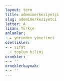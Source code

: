 ```yaml
---
layout: term
title: ademimerkeziyetçi
slug: ademimerkeziyetci
letter: A
lisan: Türkçe
anlamlar:
- ► yerinden yönetimci
ozellikler:
- - sıfat
  - toplum bilimi
ornekler:
- - ''
orneklerkaynak:
- - ''
---
```

